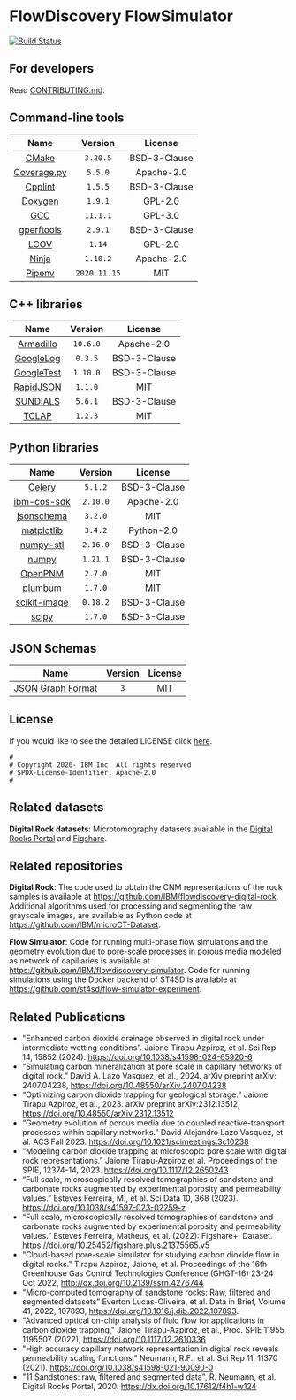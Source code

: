 FlowDiscovery FlowSimulator
=======================

[![Build Status](https://app.travis-ci.com/IBM/flowdiscovery-simulator.svg?branch=master)](https://app.travis-ci.com/IBM/flowdiscovery-simulator)

For developers
--------------

Read [CONTRIBUTING.md](CONTRIBUTING.md).

Command-line tools
------------------

| Name                                                    | Version      | License      |
|:-------------------------------------------------------:|:------------:|:------------:|
| [CMake](https://cmake.org)                              | `3.20.5`     | BSD-3-Clause |
| [Coverage.py](https://coverage.readthedocs.io)          | `5.5.0`      | Apache-2.0   |
| [Cpplint](https://github.com/cpplint/cpplint)           | `1.5.5`      | BSD-3-Clause |
| [Doxygen](http://www.doxygen.org)                       | `1.9.1`      | GPL-2.0      |
| [GCC](https://gcc.gnu.org)                              | `11.1.1`     | GPL-3.0      |
| [gperftools](https://github.com/gperftools/gperftools)  | `2.9.1`      | BSD-3-Clause |
| [LCOV](http://ltp.sourceforge.net/coverage)             | `1.14`       | GPL-2.0      |
| [Ninja](https://ninja-build.org)                        | `1.10.2`     | Apache-2.0   |
| [Pipenv](https://pipenv.pypa.io)                        | `2020.11.15` | MIT          |

C++ libraries
-------------

| Name                                                | Version   | License      |
|:---------------------------------------------------:|:---------:|:------------:|
| [Armadillo](http://arma.sourceforge.net)            | `10.6.0`  | Apache-2.0   |
| [GoogleLog](https://github.com/google/glog)         | `0.3.5`   | BSD-3-Clause |
| [GoogleTest](https://github.com/google/googletest)  | `1.10.0`  | BSD-3-Clause |
| [RapidJSON](http://rapidjson.org)                   | `1.1.0`   | MIT          |
| [SUNDIALS](https://github.com/LLNL/sundials)        | `5.6.1`   | BSD-3-Clause |
| [TCLAP](http://tclap.sourceforge.net)               | `1.2.3`   | MIT          |

Python libraries
----------------

| Name                                                                      | Version  | License      |
|:-------------------------------------------------------------------------:|:--------:|:------------:|
| [Celery](http://www.celeryproject.org)                                    | `5.1.2`  | BSD-3-Clause |
| [ibm-cos-sdk](https://github.com/ibm/ibm-cos-sdk-python/)                 | `2.10.0` | Apache-2.0   |
| [jsonschema](https://github.com/Julian/jsonschema)                        | `3.2.0`  | MIT          |
| [matplotlib](http://matplotlib.org)                                       | `3.4.2`  | Python-2.0   |
| [numpy-stl](https://github.com/WoLpH/numpy-stl)                           | `2.16.0` | BSD-3-Clause |
| [numpy](http://www.numpy.org)                                             | `1.21.1` | BSD-3-Clause |
| [OpenPNM](http://openpnm.org)                                             | `2.7.0`  | MIT          |
| [plumbum](https://plumbum.readthedocs.io)                                 | `1.7.0`  | MIT          |
| [scikit-image](http://scikit-image.org)                                   | `0.18.2` | BSD-3-Clause |
| [scipy](https://www.scipy.org)                                            | `1.7.0`  | BSD-3-Clause |

JSON Schemas
------------

| Name                                                | Version   | License      |
|:---------------------------------------------------:|:---------:|:------------:|
| [JSON Graph Format](http://jsongraphformat.info/)   | `3`       | MIT          |

License
------------

<!-- All source files must include a Copyright and License header. The SPDX license header is
preferred because it can be easily scanned. -->

If you would like to see the detailed LICENSE click [here](LICENSE).

```text
#
# Copyright 2020- IBM Inc. All rights reserved
# SPDX-License-Identifier: Apache-2.0
#
```

Related datasets
------------

**Digital Rock datasets**: Microtomography datasets available in the [Digital Rocks Portal](https://dx.doi.org/10.17612/f4h1-w124) and [Figshare](https://doi.org/10.25452/figshare.plus.21375565).

Related repositories
------------

**Digital Rock**: The code used to obtain the CNM representations of the rock samples is available at <https://github.com/IBM/flowdiscovery-digital-rock>. Additional algorithms used for processing and segmenting the raw grayscale images, are available as Python code at <https://github.com/IBM/microCT-Dataset>.
 
**Flow Simulator**: Code for running multi-phase flow simulations and the geometry evolution due to pore-scale processes in porous media modeled as network of capillaries is available at <https://github.com/IBM/flowdiscovery-simulator>. Code for running simulations using the Docker backend of ST4SD is available at <https://github.com/st4sd/flow-simulator-experiment>.

Related Publications
------------
* "Enhanced carbon dioxide drainage observed in digital rock under intermediate wetting conditions”. Jaione Tirapu Azpiroz, et al. Sci Rep 14, 15852 (2024). <https://doi.org/10.1038/s41598-024-65920-6>
* “Simulating carbon mineralization at pore scale in capillary networks of digital rock.” David A. Lazo Vasquez, et al., 2024. arXiv preprint arXiv: 2407.04238, <https://doi.org/10.48550/arXiv.2407.04238>
* “Optimizing carbon dioxide trapping for geological storage.” Jaione Tirapu Azpiroz, et al., 2023. arXiv preprint arXiv:2312.13512, <https://doi.org/10.48550/arXiv.2312.13512>
* “Geometry evolution of porous media due to coupled reactive-transport processes within capillary networks.” David Alejandro Lazo Vasquez, et al. ACS Fall 2023. <https://doi.org/10.1021/scimeetings.3c10238>
* “Modeling carbon dioxide trapping at microscopic pore scale with digital rock representations.” Jaione Tirapu-Azpiroz et al. Proceedings of the SPIE, 12374-14, 2023. <https://doi.org/10.1117/12.2650243>
* “Full scale, microscopically resolved tomographies of sandstone and carbonate rocks augmented by experimental porosity and permeability values.” Esteves Ferreira, M., et al. Sci Data 10, 368 (2023). <https://doi.org/10.1038/s41597-023-02259-z>
* “Full scale, microscopically resolved tomographies of sandstone and carbonate rocks augmented by experimental porosity and permeability values.” Esteves Ferreira, Matheus, et al. (2022): Figshare+. Dataset. <https://doi.org/10.25452/figshare.plus.21375565.v5>
* “Cloud-based pore-scale simulator for studying carbon dioxide flow in digital rocks.” Tirapu Azpiroz, Jaione, et al. Proceedings of the 16th Greenhouse Gas Control Technologies Conference (GHGT-16) 23-24 Oct 2022,  <http://dx.doi.org/10.2139/ssrn.4276744>
* “Micro-computed tomography of sandstone rocks: Raw, filtered and segmented datasets” Everton Lucas-Oliveira, et al. Data in Brief, Volume 41, 2022, 107893, <https://doi.org/10.1016/j.dib.2022.107893>.
* "Advanced optical on-chip analysis of fluid flow for applications in carbon dioxide trapping," Jaione Tirapu-Azpiroz, et al., Proc. SPIE 11955, 1195507 (2022); <https://doi.org/10.1117/12.2610336>
* "High accuracy capillary network representation in digital rock reveals permeability scaling functions.” Neumann, R.F., et al. Sci Rep 11, 11370 (2021). <https://doi.org/10.1038/s41598-021-90090-0>
* "11 Sandstones: raw, filtered and segmented data", R. Neumann, et al. Digital Rocks Portal, 2020. <https://dx.doi.org/10.17612/f4h1-w124>
